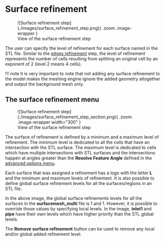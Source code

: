 # Surface refinement

<figure Markdown>
  ![Surface refinement step](./images/surface_refinement_step.png){ .zoom .image-wrapper }
  <figcaption>View of the surface refinement step</figcaption>
</figure>

The user can specify the level of refinement for each surface named in the STL file. Similar to the [edges refinement](./edges_refinement.md) step, the level of refinement represents the number of cells resulting from splitting an original cell by an exponent of $2$ (level $2$ means $4$ cells).

!!! note
    It is very important to note that not adding any surface refinement to the model makes the meshing engine ignore the added geometry altogether and output the background mesh only.

## The surface refinement menu

<figure Markdown>
  ![Surface refinement step](./images/surface_refinement_step_section.png){ .zoom .image-wrapper width="300" }
  <figcaption>View of the surface refinement step</figcaption>
</figure>

The surface of refinement is defined by a minimum and a maximum level of refinement. The minimum level is dedicated to all the cells that have an intersection with the STL surface. The maximum level is dedicated to cells which have multiple intersections with STL surfaces and the intersections happen at angles greater than the **Resolve Feature Angle** defined in the [advanced options menu](./advanced_options.md).

Each surface that was assigned a refinement has a logo with the letter **L** and the minimum and maximum levels of refinement. It is also possible to define global surface refinement levels for all the surfaces/regions in an STL file.

In the above image, the global surface refinements levels for all the surfaces in the **surfacemesh_multi** file is $1$ and $1$. However, it is possible to override those values by specifying local levels. In the image, **inlet1** and **pipe** have their own levels which have higher priority than the STL global levels.

The **Remove surface refinement** button can be used to remove any local and/or global added refinement level.
